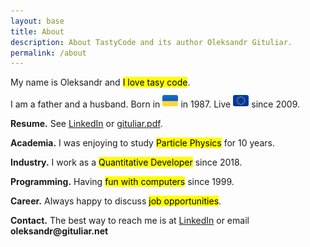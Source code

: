 ```yaml
---
layout: base
title: About
description: About TastyCode and its author Oleksandr Gituliar.
permalink: /about
---
```


My name is Oleksandr and <mark>I love tasy code</mark>.

I am a father and a husband. Born in
<img src="/assets/img/ua.svg" height="18px" style="display: inline; position: relative; top: -2px; border-radius: 3px;"/>
in 1987. Live
<img src="/assets/img/eu.svg" height="18px" style="display: inline; position: relative; top: -2px; border-radius: 3px;"/>
since 2009.

**Resume.** See [LinkedIn](https://www.linkedin.com/in/gituliar/) or [gituliar.pdf](gituliar.pdf).

**Academia.** I was enjoying to study <mark>Particle Physics</mark> for 10 years.

**Industry.** I work as a <mark>Quantitative Developer</mark> since 2018.

**Programming.** Having <mark>fun with computers</mark> since 1999.

**Career.** Always happy to discuss <mark>job opportunities</mark>.

**Contact.** The best way to reach me is at [LinkedIn](https://www.linkedin.com/in/gituliar/) or
email <b>ole</b><b>ks</b><b>andr@</b><b>gitu</b><b>liar.</b><b>net</b>
